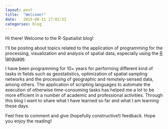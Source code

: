 ```yaml
---
layout: post
title:  "Welcome!"
date:   2015-08-11 17:02:52
categories: blog
---
```

Hi there! Welcome to the R-Spatialist blog!

I'll be posting about topics related to the application of programming for the processing, visualization and analysis of spatial data, especially using the [R language].

I have been programming for 10+ years for performing different kind of tasks in fields such as geostatistics, optimization of spatial sampling networks and the processing of geographic and remotely-sensed data, among others. The application of scripting languages to automate the execution of otherwise time-consuming tasks has helped me a lot to be more efficient in a number of academic and professional activities. Through this blog I want to share what I have learned so far and what I am learning these days. 

Feel free to comment and give (hopefully constructive!) feedback. Hope you enjoy the reading! 


[R language]:      http://r-project.org
